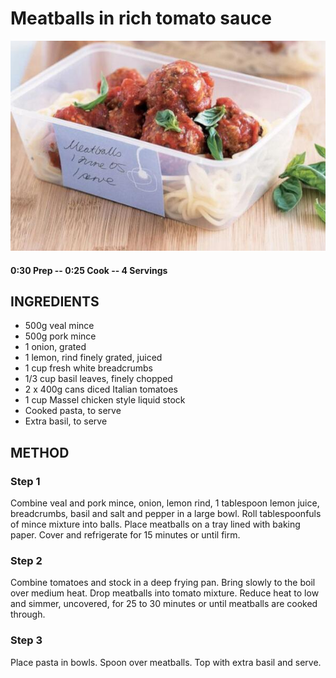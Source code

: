 # Meatballs in rich tomato sauce
![](https://raw.githubusercontent.com/fuzzwah/recipes/images/pics/Meatballs_in_rich_tomato_sauce.jpg)
#### 0:30 Prep -- 0:25 Cook -- 4 Servings
## INGREDIENTS
* 500g veal mince
* 500g pork mince
* 1 onion, grated
* 1 lemon, rind finely grated, juiced
* 1 cup fresh white breadcrumbs
* 1/3 cup basil leaves, finely chopped
* 2 x 400g cans diced Italian tomatoes
* 1 cup Massel chicken style liquid stock
* Cooked pasta, to serve
* Extra basil, to serve
## METHOD
### Step 1
Combine veal and pork mince, onion, lemon rind, 1 tablespoon lemon juice, breadcrumbs, basil and salt and pepper in a large bowl. Roll tablespoonfuls of mince mixture into balls. Place meatballs on a tray lined with baking paper. Cover and refrigerate for 15 minutes or until firm.
### Step 2
Combine tomatoes and stock in a deep frying pan. Bring slowly to the boil over medium heat. Drop meatballs into tomato mixture. Reduce heat to low and simmer, uncovered, for 25 to 30 minutes or until meatballs are cooked through.
### Step 3
Place pasta in bowls. Spoon over meatballs. Top with extra basil and serve.